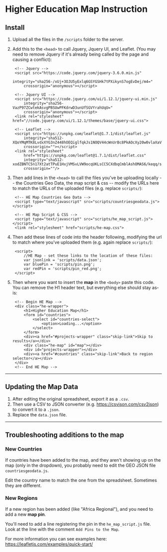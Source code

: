 # Higher Education Map Instruction


## Install

1. Upload all the files in the `/scripts` folder to the server.

3. Add this to the `<head>` to call Jquery, Jquery UI, and Leaflet.
(You may need to remove Jquery if it's already being called by the page and causing a conflict):

        <!-- Jquery -->
        <script src="https://code.jquery.com/jquery-3.6.0.min.js"
            integrity="sha256-/xUj+3OJU5yExlq6GSYGSHk7tPXikynS7ogEvDej/m4="
            crossorigin="anonymous"></script>

        <!-- Jquery UI -->
        <script src="https://code.jquery.com/ui/1.12.1/jquery-ui.min.js"
            integrity="sha256-VazP97ZCwtekAsvgPBSUwPFKdrwD3unUfSGVYrahUqU="    
            crossorigin="anonymous"></script>
        <link rel="stylesheet" href="//code.jquery.com/ui/1.12.1/themes/base/jquery-ui.css">

        <!-- Leaflet -->
        <script src="https://unpkg.com/leaflet@1.7.1/dist/leaflet.js" 
            integrity="sha512-XQoYMqMTK8LvdxXYG3nZ448hOEQiglfqkJs1NOQV44cWnUrBc8PkAOcXy20w0vlaXaVUearIOBhiXZ5V3ynxwA=="
            crossorigin=""></script>
        <link rel="stylesheet"
            href="https://unpkg.com/leaflet@1.7.1/dist/leaflet.css"
            integrity="sha512-xodZBNTC5n17Xt2atTPuE1HxjVMSvLVW9ocqUKLsCC5CXdbqCmblAshOMAS6/keqq/sMZMZ19scR4PsZChSR7A=="
            crossorigin=""/>

4. Then add lines in the `<head>` to call the files you've be uploading locally -- the Countries Geo Data, the map script & css -- modify the URLs here to match the URLs of the uploaded files (e.g. replace `scripts/`):

        <!-- HE Map Countries Geo Data -->
        <script type="text/javascript" src="scripts/countriesgeodata.js"></script>

        <!-- HE Map Script & CSS -->
        <script type="text/javascript" src="scripts/he_map_script.js"></script>
        <link rel="stylesheet" href="scripts/he-map.css">

5. Then add these lines of code into the header following, modifying the url to match where you've uploaded them (e.g. again replace `scripts/`):

        <script>
            //HE Map - set these links to the location of these files:
            var jsonlink = 'scripts/data.json';
            var bluePin = 'scripts/pin.png';
            var redPin = 'scripts/pin_red.png';
        </script>


6. Then where you want to insert the **map** in the `<body>` paste this code.
You can remove the H1 header text, but everything else should stay as-is:

        <!-- Begin HE Map -->
        <div class="he-wrapper">
            <h1>Higher Education Map</h1>
            <form id="countries">
                <select id="countries-select">
                    <option>Loading...</option>
                </select>
            </form>
            <div><a href="#projects-wrapper" class="skip-link">Skip to results</a></div>
            <div class="he-map" id="map"></div>
            <div id="projects-wrapper"></div>
            <div><a href="#countries" class="skip-link">Back to region selector</a></div>
        </div>
        <!-- End HE Map -->

---

## Updating the Map Data

1. After editing the original spreadsheet, export it as a `.csv`.
2. Then use a CSV to JSON converter (e.g. https://csvjson.com/csv2json) to convert it to a `.json`.
3. Replace the `data.json` file.

---

## Troubleshooting additions to the map
### New Countries
If countries have been added to the map, and they aren't showing up on the map (only in the dropdown), you probably need to edit the GEO JSON file `countriesgeodata.js`.

Edit the country name to match the one from the spreadsheet. Sometimes they are different.

### New Regions

If a new region has been added (like "Africa Regional"), and you need to add a new **map pin**.

You'll need to add a line registering the pin in the `he_map_script.js` file. Look at the line with the comment `Add Pins to the Map`. 

For more information you can see examples here: https://leafletjs.com/examples/quick-start/

